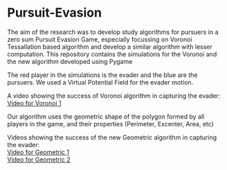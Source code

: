# Pursuit-Evasion

The aim of the research was to develop study algorithms for pursuers in a zero sum Pursuit Evasion Game, especially focussing on Voronoi Tessallation based algorithm and develop a similar algorithm with lesser computation. This repository contains the simulations for the Voronoi and the new algorithm developed using Pygame

The red player in the simulations is the evader and the blue are the pursuers. We used a Virtual Potential Field for the evader motion.

A video showing the success of Voronoi algorithm in capturing the evader: <br/>
[Video for Voronoi 1](https://drive.google.com/open?id=1v_ypQrNAiVSFDjf4XNhastVJkkwF0Eyd "Click to play")<br/>

Our algorithm uses the geometric shape of the polygon formed by all players in the game, and their properties (Perimeter, Excenter, Area, etc)

Videos showing the success of the new Geometric algorithm in capturing the evader:<br/>
[Video for Geometric 1](https://drive.google.com/open?id=1TtDmLEPL0RxYDt92AQptwxAJEsJgqaMn "Click to play")<br/>
[Video for Geometric 2](https://drive.google.com/open?id=1u9vVCMI9kLRjgJYSnvZYtBA_LMY2o2_r "Click to play")
